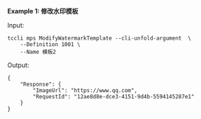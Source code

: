 **Example 1: 修改水印模板**



Input: 

```
tccli mps ModifyWatermarkTemplate --cli-unfold-argument  \
    --Definition 1001 \
    --Name 模板2
```

Output: 
```
{
    "Response": {
        "ImageUrl": "https://www.qq.com",
        "RequestId": "12ae8d8e-dce3-4151-9d4b-5594145287e1"
    }
}
```

